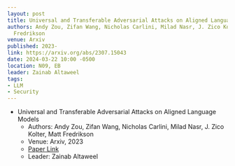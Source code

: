 ```yaml
---
layout: post
title: Universal and Transferable Adversarial Attacks on Aligned Language Models
authors: Andy Zou, Zifan Wang, Nicholas Carlini, Milad Nasr, J. Zico Kolter, Matt
  Fredrikson
venue: Arxiv
published: 2023-
link: https://arxiv.org/abs/2307.15043
date: 2024-03-22 10:00 -0500
location: N09, EB
leader: Zainab Altaweel
tags:
- LLM
- Security
---
```

- Universal and Transferable Adversarial Attacks on Aligned Language Models
    - Authors: Andy Zou, Zifan Wang, Nicholas Carlini, Milad Nasr, J. Zico Kolter, Matt Fredrikson
    - Venue: Arxiv, 2023
    - [Paper Link](https://arxiv.org/abs/2307.15043)
    - Leader: Zainab Altaweel